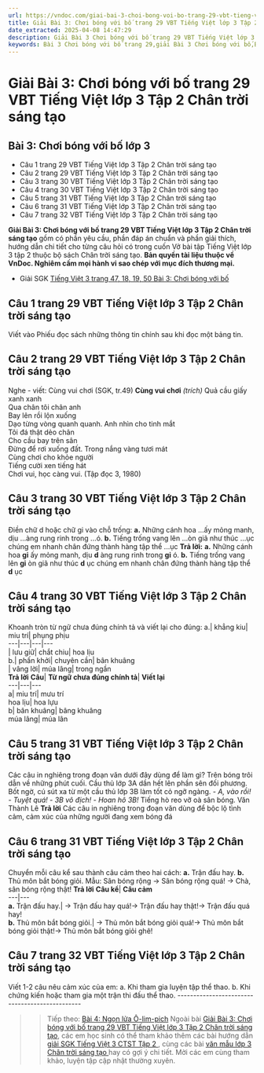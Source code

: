 ```yaml
---
url: https://vndoc.com/giai-bai-3-choi-bong-voi-bo-trang-29-vbt-tieng-viet-lop-3-tap-2-chan-troi-sang-tao-294652
title: Giải Bài 3: Chơi bóng với bố trang 29 VBT Tiếng Việt lớp 3 Tập 2 Chân trời sáng tạo - VnDoc.com
date_extracted: 2025-04-08 14:47:29
description: Giải Bài 3 Chơi bóng với bố trang 29 VBT Tiếng Việt lớp 3 Tập 2 CTST được biên soạn nhằm giúp các em HS đạt kết quả tốt trong quá trình làm bài tập và học tập môn Tiếng Việt lớp 3.
keywords: Bài 3 Chơi bóng với bố trang 29,giải Bài 3 Chơi bóng với bố,Bài 3 Chơi bóng với bố lớp 3,giải vbt Bài 3 Chơi bóng với bố lớp 3,Bài 3 Chơi bóng với bố,tiếng việt lớp 3 chân trời sáng tạo,tiếng việt lớp 3 ctst,tiếng việt lớp 3,sách tiếng việt lớp 3,bài tập tiếng việt lớp 3
---
```


# Giải Bài 3: Chơi bóng với bố trang 29 VBT Tiếng Việt lớp 3 Tập 2 Chân trời sáng tạo
## **Bài 3: Chơi bóng với bố lớp 3**
  * Câu 1 trang 29 VBT Tiếng Việt lớp 3 Tập 2 Chân trời sáng tạo
  * Câu 2 trang 29 VBT Tiếng Việt lớp 3 Tập 2 Chân trời sáng tạo
  * Câu 3 trang 30 VBT Tiếng Việt lớp 3 Tập 2 Chân trời sáng tạo
  * Câu 4 trang 30 VBT Tiếng Việt lớp 3 Tập 2 Chân trời sáng tạo
  * Câu 5 trang 31 VBT Tiếng Việt lớp 3 Tập 2 Chân trời sáng tạo
  * Câu 6 trang 31 VBT Tiếng Việt lớp 3 Tập 2 Chân trời sáng tạo
  * Câu 7 trang 32 VBT Tiếng Việt lớp 3 Tập 2 Chân trời sáng tạo

**Giải Bài 3: Chơi bóng với bố trang 29 VBT Tiếng Việt lớp 3 Tập 2 Chân trời sáng tạo** gồm có phần yêu cầu, phần đáp án chuẩn và phần giải thích, hướng dẫn chi tiết cho từng câu hỏi có trong cuốn  Vở bài tập Tiếng Việt lớp 3 tập 2 thuộc bộ sách Chân trời sáng tạo.
**Bản quyền tài liệu thuộc về VnDoc. Nghiêm cấm mọi hành vi sao chép với mục đích thương mại.**
  * Giải SGK [Tiếng Việt 3 trang 47, 18, 19, 50 Bài 3: Chơi bóng với bố](<https://vndoc.com/tieng-viet-3-trang-47-18-19-50-bai-3-choi-bong-voi-bo-271695>)

## **Câu 1 trang 29 VBT Tiếng Việt lớp 3 Tập 2 Chân trời sáng tạo**
Viết vào Phiếu đọc sách những thông tin chính sau khi đọc một bảng tin.
## **Câu 2 trang 29 VBT Tiếng Việt lớp 3 Tập 2 Chân trời sáng tạo**
Nghe - viết: Cùng vui chơi \(SGK, tr.49\)
**Cùng vui chơi**
 _\(trích\)_
Quả cầu giấy xanh xanh   
Qua chân tôi chân anh   
Bay lên rồi lộn xuống   
Dạo từng vòng quanh quanh.
Anh nhìn cho tinh mắt   
Tôi đá thật dẻo chân   
Cho cầu bay trên sân   
Đừng để rơi xuống đất.
Trong nắng vàng tươi mát   
Cùng chơi cho khỏe người   
Tiếng cười xen tiếng hát   
Chơi vui, học càng vui.
\(Tập đọc 3, 1980\)
## **Câu 3 trang 30 VBT Tiếng Việt lớp 3 Tập 2 Chân trời sáng tạo**
Điền chữ d hoặc chữ gi vào chỗ trống:
**a.** Những cánh hoa ...ấy mỏng manh, dịu ...àng rung rinh trong ...ó.
**b.** Tiếng trống vang lên ...òn giã như thúc ...ục chúng em nhanh chân đứng thành hàng tập thể ...ục
**Trả lời:**
**a.** Những cánh hoa **gi** ấy mỏng manh, dịu **d** àng rung rinh trong **gi** ó.
**b.** Tiếng trống vang lên **gi** òn giã như thúc **d** ục chúng em nhanh chân đứng thành hàng tập thể **d** ục
## **Câu 4 trang 30 VBT Tiếng Việt lớp 3 Tập 2 Chân trời sáng tạo**
Khoanh tròn từ ngữ chưa đúng chính tả và viết lại cho đúng:
a.| khẳng kiu| miu trí| phụng phịu  
---|---|---|---  
| lưu giữ| chắt chiu| hoa lịu  
b.| phấn khởi| chuyên cần| bân khuâng  
| vâng lời| múa lâng| trong ngần  
**Trả lời**
**Câu**| **Từ ngữ chưa đúng chính tả**| **Viết lại**  
---|---|---  
a| miu trí| mưu trí  
hoa lịu| hoa lựu  
b| bân khuâng| bâng khuâng  
múa lâng| múa lân  
## **Câu 5 trang 31 VBT Tiếng Việt lớp 3 Tập 2 Chân trời sáng tạo**
Các câu in nghiêng trong đoạn văn dưới đây dùng để làm gì?
Trên bóng trôi dẫn về những phút cuối. Cầu thủ lớp 3A dần hết lên phần sên đối phương. Bốt ngờ, cú sút xa từ một cầu thủ lớp 3B làm tốt cỏ ngỡ ngàng.
_\- A, vào rồi\!_
_\- Tuyệt quá\!_
_\- 3B vô địch\!_
_\- Hoan hô 3B\!_
Tiếng hò reo vỡ oà sân bóng.
Văn Thành Lê
**Trả lời**
Các câu in nghiêng trong đoạn văn dùng để bộc lộ tình cảm, cảm xúc của những người đang xem bóng đá
## **Câu 6 trang 31 VBT Tiếng Việt lớp 3 Tập 2 Chân trời sáng tạo**
Chuyển mỗi câu kể sau thành câu cảm theo hai cách:
**a.** Trận đấu hay.
**b.** Thủ môn bắt bóng giỏi.
Mẫu: Sân bóng rộng
→ Sân bóng rộng quá\!
→ Chà, sân bóng rộng thật\!
**Trả lời**
**Câu kể**| **Câu cảm**  
---|---  
**a.** Trận đấu hay.| → Trận đấu hay quá\!→ Trận đấu hay thật\!→ Trận đấu quá hay\!  
**b.** Thủ môn bắt bóng giỏi.| → Thủ môn bắt bóng giỏi quá\!→ Thủ môn bắt bóng giỏi thật\!→ Thủ môn bắt bóng giỏi ghê\!  
## **Câu 7 trang 32 VBT Tiếng Việt lớp 3 Tập 2 Chân trời sáng tạo**
Viết 1-2 câu nêu cảm xúc của em:
a. Khi tham gia luyện tập thể thao.
b. Khi chứng kiến hoặc tham gia một trận thi đấu thể thao.
\-----------------------------------------------
>> Tiếp theo: [Bài 4: Ngọn lửa Ô-lim-pich](<https://vndoc.com/giai-bai-4-ngon-lua-o-lim-pich-trang-32-vbt-tieng-viet-lop-3-tap-2-chan-troi-sang-tao-294656>)
Ngoài bài [Giải Bài 3: Chơi bóng với bố trang 29 VBT Tiếng Việt lớp 3 Tập 2 Chân trời sáng tạo](<https://vndoc.com/giai-bai-3-choi-bong-voi-bo-trang-29-vbt-tieng-viet-lop-3-tap-2-chan-troi-sang-tao-294652>), các em học sinh có thể tham khảo thêm các bài hướng dẫn [ giải SGK Tiếng Việt 3 CTST Tập 2 ](<https://vndoc.com/tieng-viet-lop-3-ctst-tap2>) , cùng các bài [ văn mẫu lớp 3 Chân trời sáng tạo ](<https://vndoc.com/tap-lam-van-lop-3ctst>) hay có gợi ý chi tiết. Mời các em cùng tham khảo, luyện tập cập nhật thường xuyên.
